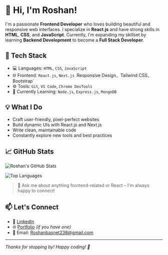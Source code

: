 
# 👋 Hi, I'm Roshan!

I'm a passionate **Frontend Developer** who loves building beautiful and responsive web interfaces. I specialize in **React.js** and have strong skills in **HTML**, **CSS**, and **JavaScript**. Currently, I'm expanding my skillset by learning **Backend Development** to become a **Full Stack Developer**.

## 🚀 Tech Stack

- 💻 Languages: `HTML`, `CSS`, `JavaScript`
- 🌐 Frontend: `React.js`, `Next.js `Responsive Design`, `Tailwind CSS`, `Bootstrap`
- ⚙️ Tools: `Git`, `VS Code`, `Chrome DevTools`
- 🔧 Currently Learning: `Node.js`, `Express.js`, `MongoDB`

## 💡 What I Do

- Craft user-friendly, pixel-perfect websites
- Build dynamic UIs with React.js and Next.js
- Write clean, maintainable code
- Constantly explore new tools and best practices

## 📈 GitHub Stats

![Roshan's GitHub Stats](https://github-readme-stats.vercel.app/api?username=your-username&show_icons=true&theme=tokyonight)

![Top Languages](https://github-readme-stats.vercel.app/api/top-langs/?username=your-username&layout=compact&theme=tokyonight)

> 💬 Ask me about anything frontend-related or React – I'm always happy to connect!

## 📫 Let's Connect

- 💼 [LinkedIn](https://www.linkedin.com/in/your-link/)
- 🌐 [Portfolio](https://yourportfolio.com) *(if you have one)*
- 📧 Email: Roshanbasnet238@gmail.com

---

_Thanks for stopping by! Happy coding! 🚀_
